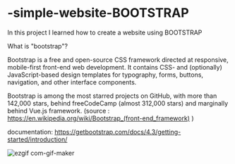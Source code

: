 # -simple-website-BOOTSTRAP


In this project I learned how to create a website using BOOTSTRAP

What is "bootstrap"?

Bootstrap is a free and open-source CSS framework directed at responsive, mobile-first front-end web development. It contains CSS- and (optionally) JavaScript-based design templates for typography, forms, buttons, navigation, and other interface components.

Bootstrap is among the most starred projects on GitHub, with more than 142,000 stars, behind freeCodeCamp (almost 312,000 stars) and marginally behind Vue.js framework.
(source : https://en.wikipedia.org/wiki/Bootstrap_(front-end_framework) )




documentation: https://getbootstrap.com/docs/4.3/getting-started/introduction/





![ezgif com-gif-maker](https://user-images.githubusercontent.com/59742201/105099845-9d029900-5aac-11eb-8f3c-fa8a100b9198.gif)
